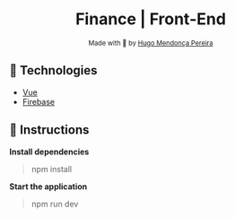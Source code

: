 <h1 align="center"> Finance | Front-End </h1>

<div align="center">
  <sub> Made with 💖 by
    <a href="https://github.com/hugompereira2">Hugo Mendonça Pereira</a>
  </sub>
</div>

## 🚀 Technologies

* [Vue](https://vuejs.org/)      
* [Firebase](https://firebase.google.com/)      

## :checkered_flag: Instructions

**Install dependencies**

> npm install

**Start the application**

> npm run dev

